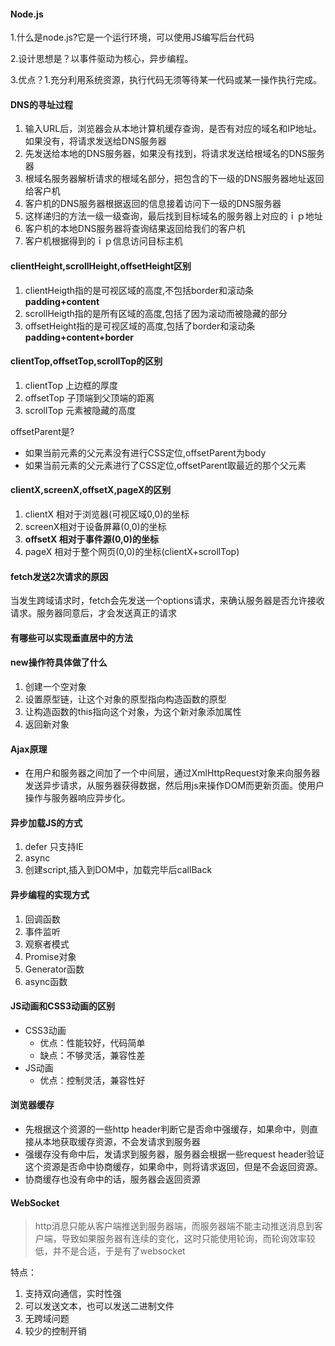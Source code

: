 #### Node.js

1.什么是node.js?它是一个运行环境，可以使用JS编写后台代码

2.设计思想是？以事件驱动为核心，异步编程。

3.优点？1.充分利用系统资源，执行代码无须等待某一代码或某一操作执行完成。



#### DNS的寻址过程

1. 输入URL后，浏览器会从本地计算机缓存查询，是否有对应的域名和IP地址。如果没有，将请求发送给DNS服务器
2. 先发送给本地的DNS服务器，如果没有找到，将请求发送给根域名的DNS服务器
3. 根域名服务器解析请求的根域名部分，把包含的下一级的DNS服务器地址返回给客户机
4. 客户机的DNS服务器根据返回的信息接着访问下一级的DNS服务器
5. 这样递归的方法一级一级查询，最后找到目标域名的服务器上对应的ｉｐ地址
6. 客户机的本地DNS服务器将查询结果返回给我们的客户机
7. 客户机根据得到的ｉｐ信息访问目标主机



#### clientHeight,scrollHeight,offsetHeight区别

1. clientHeigth指的是可视区域的高度,不包括border和滚动条**padding+content**
2. scrollHeigth指的是所有区域的高度,包括了因为滚动而被隐藏的部分
3. offsetHeight指的是可视区域的高度,包括了border和滚动条**padding+content+border**



#### clientTop,offsetTop,scrollTop的区别

1. clientTop 上边框的厚度
2. offsetTop 子顶端到父顶端的距离
3. scrollTop 元素被隐藏的高度



offsetParent是?

* 如果当前元素的父元素没有进行CSS定位,offsetParent为body
* 如果当前元素的父元素进行了CSS定位,offsetParent取最近的那个父元素



#### clientX,screenX,offsetX,pageX的区别

1. clientX 相对于浏览器(可视区域0,0)的坐标
2. screenX相对于设备屏幕(0,0)的坐标
3. **offsetX 相对于事件源(0,0)的坐标** 
4. pageX   相对于整个网页(0,0)的坐标(clientX+scrollTop)



#### fetch发送2次请求的原因

当发生跨域请求时，fetch会先发送一个options请求，来确认服务器是否允许接收请求。服务器同意后，才会发送真正的请求



#### 有哪些可以实现垂直居中的方法



#### new操作符具体做了什么

1. 创建一个空对象
2. 设置原型链，让这个对象的原型指向构造函数的原型
3. 让构造函数的this指向这个对象，为这个新对象添加属性
4. 返回新对象



#### Ajax原理

* 在用户和服务器之间加了一个中间层，通过XmlHttpRequest对象来向服务器发送异步请求，从服务器获得数据，然后用js来操作DOM而更新页面。使用户操作与服务器响应异步化。



#### 异步加载JS的方式

1. defer 只支持IE
2. async
3. 创建script,插入到DOM中，加载完毕后callBack



#### 异步编程的实现方式

1. 回调函数
2. 事件监听
3. 观察者模式
4. Promise对象
5. Generator函数
6. async函数



#### JS动画和CSS3动画的区别

* CSS3动画
  * 优点：性能较好，代码简单
  * 缺点：不够灵活，兼容性差
* JS动画
  * 优点：控制灵活，兼容性好



#### 浏览器缓存

* 先根据这个资源的一些http header判断它是否命中强缓存，如果命中，则直接从本地获取缓存资源，不会发请求到服务器
* 强缓存没有命中后，发请求到服务器，服务器会根据一些request header验证这个资源是否命中协商缓存，如果命中，则将请求返回，但是不会返回资源。
* 协商缓存也没有命中的话，服务器会返回资源



#### WebSocket

> http消息只能从客户端推送到服务器端，而服务器端不能主动推送消息到客户端，导致如果服务器有连续的变化，这时只能使用轮询，而轮询效率较低，并不是合适，于是有了websocket

特点：

1. 支持双向通信，实时性强
2. 可以发送文本，也可以发送二进制文件
3. 无跨域问题
4. 较少的控制开销